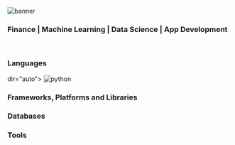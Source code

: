 
<p dir="auto">
  <img src="https://user-images.githubusercontent.com/75387800/209895410-e75cbf0e-69c1-4a3e-8413-df0ab22a246e.jpg" alt="banner" 
   style="max-width: 100%;">
</p>
<h3>
  Finance | Machine Learning | Data Science | App Development
</h3>

<br>
<h3>
  Languages
</h3>
<p> dir="auto">
  <img src="https://www.notion.so/cb4117ac38de49b6b51eeedf81382492#41328ccb251b40dd82bcb6e3214e3cd5" alt="python"
   style="max-width: 100%;">
   
  

  

</p>

<h3>
 Frameworks, Platforms and Libraries
</h3>

<p>
 
</p>

<h3>
  Databases
</h3>

<p>
  
</p>

<h3>
  Tools
</h3>

<p>
  
  
</p>
